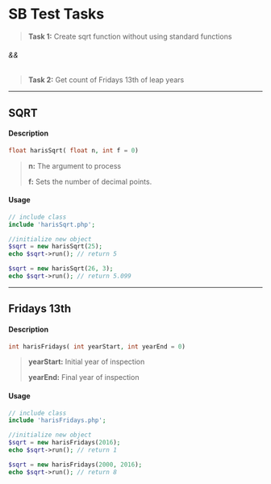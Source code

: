 ﻿SB Test Tasks
===================


> **Task 1:** Create sqrt function without using standard functions
###### &&
> **Task 2:** Get count of Fridays 13th of leap years

----------


SQRT
-------------

#### Description

```php
float harisSqrt( float n, int f = 0)
```
> **n:** The argument to process
> 
>  **f:** Sets the number of decimal points.
#### Usage
```php
// include class
include 'harisSqrt.php';

//initialize new object
$sqrt = new harisSqrt(25);
echo $sqrt->run(); // return 5

$sqrt = new harisSqrt(26, 3);
echo $sqrt->run(); // return 5.099
```

----------
Fridays 13th
-------------

#### Description

```php
int harisFridays( int yearStart, int yearEnd = 0)
```
> **yearStart:** Initial year of inspection
> 
>  **yearEnd:** Final year of inspection
#### Usage
```php
// include class
include 'harisFridays.php';

//initialize new object
$sqrt = new harisFridays(2016);
echo $sqrt->run(); // return 1

$sqrt = new harisFridays(2000, 2016);
echo $sqrt->run(); // return 8
```
